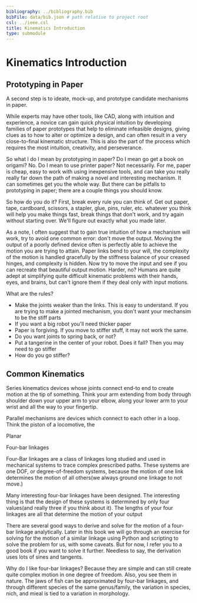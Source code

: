 ```yaml
---
bibliography: ../bibliography.bib
bibFile: data/bib.json # path relative to project root
csl: ../ieee.csl
title: Kinematics Introduction
type: submodule
---
```


# Kinematics Introduction

## Prototyping in Paper

A second step is to ideate, mock-up, and prototype candidate mechanisms in paper.

While experts may have other tools, like CAD, along with intuition and experience, a novice can gain quick physical intuition by developing families of paper prototypes that help to eliminate infeasible designs, giving clues as to how to alter or optimize a design, and can often result in a very close-to-final kinematic structure. This is also the part of the process which requires the most intuition, creativity, and perseverance.

So what I do I mean by prototyping in paper? Do I mean go get a book on origami? No. Do I mean to use printer paper? Not necessarily. For me, paper is cheap, easy to work with using inexpensive tools, and can take you really really far down the path of making a novel and interesting mechanism. It can sometimes get you the whole way. But there can be pitfalls to prototyping in paper; there are a couple things you should know.

So how do you do it? First, break every rule you can think of. Get out paper, tape, cardboard, scissors, a stapler, glue, pins, ruler, etc. whatever you think will help you make things fast, break things that don't work, and try again without starting over. We'll figure out exactly what you made later.

As a note, I often suggest that to gain true intuition of how a mechanism will work, try to avoid one common error: don't move the output. Moving the output of a poorly defined device often is perfectly able to achieve the motion you are trying to attain. Paper links bend to your will, the complexity of the motion is handled gracefully by the stiffness balance of your creased hinges, and complexity is hidden. Now try to move the input and see if you can recreate that beautiful output motion. Harder, no? Humans are quite adept at simplifying quite difficult kinematic problems with their hands, eyes, and brains, but can't ignore them if they deal only with input motions.

What are the rules?

-   Make the joints weaker than the links. This is easy to understand.     If you are trying to make a jointed mechanism, you don't want your     mechansim to be the stiff parts
-   If you want a big robot you'll need thicker paper
-   Paper is forgiving. If you move to stiffer stuff, it may not work     the same.
-   Do you want joints to spring back, or not?
-   Put a tangerine in the center of your robot. Does it fall? Then you     may need to go stiffer
-   How do you go stiffer?

## Common Kinematics

Series kinematics devices whose joints connect end-to end to create motion at the tip of something. Think your arm extending from body through shoulder down your upper arm to your elbow, along your lower arm to your wrist and all the way to your fingertip.

Parallel mechanisms are devices which connect to each other in a loop. Think the piston of a locomotive, the

Planar

Four-bar linkages

Four-Bar linkages are a class of linkages long studied and used in mechanical systems to trace complex prescribed paths. These systems are one DOF, or degree-of-freedom systems, because the motion of one link determines the motion of all others(we always ground one linkage to not move.)

Many interesting four-bar linkages have been designed. The interesting thing is that the design of these systems is determined by only four values(and really three if you think about it). The lengths of your four linkages are all that determine the motion of your output

There are several good ways to derive and solve for the motion of a four-bar linkage analytically. Later in this book we will go through an exercise for solving for the motion of a similar linkage using Python and scripting to solve the problem for us, with some caveats. But for now, I refer you to a good book if you want to solve it further. Needless to say, the derivation uses lots of sines and tangents.

Why do I like four-bar linkages? Because they are simple and can still create quite complex motion in one degree of freedom. Also, you see them in nature. The jaws of fish can be approximated by four-bar linkages, and through different species of the same genus/family, the variation in species, nich, and mieal is tied to a variation in morphology.

